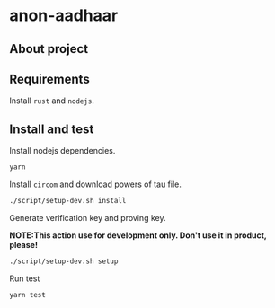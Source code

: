 # anon-aadhaar

## About project

## Requirements 
Install `rust` and `nodejs`.

## Install and test


Install nodejs dependencies. 
```bash
yarn
```

Install `circom` and download powers of tau file. 

```bash 
./script/setup-dev.sh install
```

Generate verification key and proving key.

**NOTE:This action use for development only. Don't use it in product, please!**

```bash
./script/setup-dev.sh setup  
```

Run test 
```bash
yarn test
```
